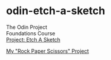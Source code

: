 # odin-etch-a-sketch

The Odin Project <br />
Foundations Course <br />
<a href="https://www.theodinproject.com/lessons/foundations-etch-a-sketch">Project: Etch A Sketch</a><br />

<a href="https://grffno.github.io/odin-rock-paper-scissors/">My "Rock Paper Scissors" Project</a>